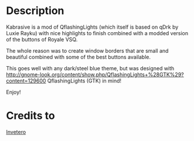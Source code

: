 # Description
Kabrasive is a mod of QflashingLights (which itself is based on qDrk by Luxie Rayku) with nice highlights to finish combined with a modded version of the buttons of Royale VSQ.

The whole reason was to create window borders that are small and beautiful combined with some of the best buttons available.

This goes well with any dark/steel blue theme, but was designed with http://gnome-look.org/content/show.php/QflashingLights+%28GTK%29?content=129600 QflashingLights (GTK) in mind! 

Enjoy!

# Credits to 
[Invetero](http://gnome-look.org/usermanager/search.php?username=Invetero)

